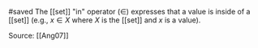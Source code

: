 #saved
The [[set]] "in" operator ($\in$) expresses that a value is inside of a [[set]] (e.g., $x \in X$ where $X$ is the [[set]] and $x$ is a value).

Source: [[Ang07]]